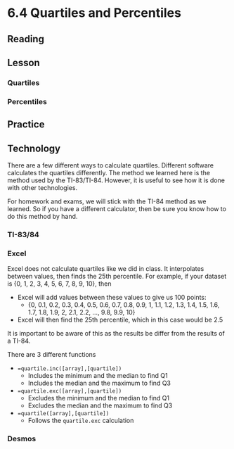 # 6.4 Quartiles and Percentiles

## Reading

## Lesson
### Quartiles

### Percentiles

## Practice

## Technology
There are a few different ways to calculate quartiles. Different software calculates the quartiles differently. The method we learned here is the method used by the TI-83/TI-84. However, it is useful to see how it is done with other technologies.

For homework and exams, we will stick with the TI-84 method as we learned. So if you have a different calculator, then be sure you know how to do this method by hand.

### TI-83/84

### Excel
Excel does not calculate quartiles like we did in class. It interpolates between values, then finds the 25th percentile. For example, if your dataset is {0, 1, 2, 3, 4, 5, 6, 7, 8, 9, 10}, then
* Excel will add values between these values to give us 100 points:
  * {0, 0.1, 0.2, 0.3, 0.4, 0.5, 0.6, 0.7, 0.8, 0.9, 1, 1.1, 1.2, 1.3, 1.4, 1.5, 1.6, 1.7, 1.8, 1.9, 2, 2.1, 2.2, ..., 9.8, 9.9, 10}
* Excel will then find the 25th percentile, which in this case would be 2.5

It is important to be aware of this as the results be differ from the results of a TI-84.

There are 3 different functions
* `=quartile.inc([array],[quartile])`
    * Includes the minimum and the median to find Q1
    * Includes the median and the maximum to find Q3
* `=quartile.exc([array],[quartile])`
    * Excludes the minimum and the median to find Q1
    * Excludes the median and the maximum to find Q3
* `=quartile([array],[quartile])`
    * Follows the `quartile.exc` calculation

### Desmos
